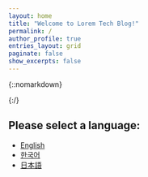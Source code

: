 ```yaml
---
layout: home
title: "Welcome to Lorem Tech Blog!"
permalink: /
author_profile: true
entries_layout: grid
paginate: false
show_excerpts: false
---
```


{::nomarkdown}
<style>
  .archive__item { display: none !important; }
</style>
{:/}
## Please select a language:

- [English](/en/)
- [한국어](/ko/)
- [日本語](/ja/)